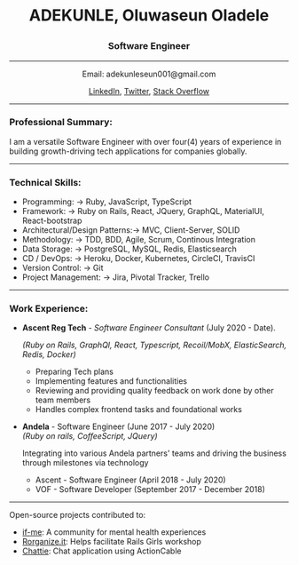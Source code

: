 # <p align="center">ADEKUNLE, Oluwaseun Oladele</p>
### <p align="center">Software Engineer</p>

----
<p align="center">Email: adekunleseun001@gmail.com</p>

<p align="center"><a href="https://www.linkedin.com/in/oluwaseun-adekunle-103487a7/" target="_blank">LinkedIn</a>, <a href="https://twitter.com/sheun_adex" target="_blank">Twitter</a>, <a href="https://stackoverflow.com/users/7506518/seun-adekunle" target="_blank">Stack Overflow</a></p>

----
### Professional Summary:
I am a versatile Software Engineer with over four(4) years of experience in building growth-driving tech applications for companies globally.

---

### Technical Skills:

* Programming: -> Ruby, JavaScript, TypeScript
* Framework: -> Ruby on Rails, React, JQuery, GraphQL, MaterialUI, React-bootstrap
* Architectural/Design Patterns:-> MVC, Client-Server, SOLID
* Methodology: -> TDD, BDD, Agile, Scrum, Continous Integration
* Data Storage: -> PostgreSQL, MySQL, Redis, Elasticsearch
* CD / DevOps: -> Heroku, Docker, Kubernetes, CircleCI, TravisCI
* Version Control: -> Git
* Project Management: -> Jira, Pivotal Tracker, Trello

---

### Work Experience:

* **Ascent Reg Tech** - _Software Engineer Consultant_ (July 2020 - Date). 

  _(Ruby on Rails, GraphQl, React, Typescript, Recoil/MobX, ElasticSearch, Redis, Docker)_
  - Preparing Tech plans
  - Implementing features and functionalities
  - Reviewing and providing quality feedback on work done by other team members
  - Handles complex frontend tasks and foundational works
* **Andela** - Software Engineer (June 2017 - July 2020)  
_(Ruby on rails, CoffeeScript, JQuery)_  

  Integrating into various Andela partners' teams and driving the business through milestones via technology  

  - Ascent - Software Engineer (April 2018 - July 2020)
  - VOF - Software Developer (September 2017 - December 2018)

----

Open-source projects contributed to:
* [if-me](https://www.if-me.org/): A community for mental health experiences
* [Rorganize.it](https://github.com/rubycorns/rorganize.it): Helps facilitate Rails Girls workshop
* [Chattie](https://my-chattie.herokuapp.com/): Chat application using ActionCable

